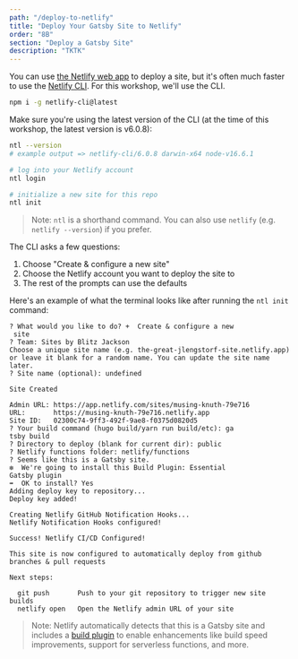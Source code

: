 ```yaml
---
path: "/deploy-to-netlify"
title: "Deploy Your Gatsby Site to Netlify"
order: "8B"
section: "Deploy a Gatsby Site"
description: "TKTK"
---
```


You can use [the Netlify web app](https://app.netlify.com) to deploy a site, but it's often much faster to use the [Netlify CLI](https://ntl.fyi/cli). For this workshop, we'll use the CLI.

```bash
npm i -g netlify-cli@latest
```

Make sure you're using the latest version of the CLI (at the time of this workshop, the latest version is v6.0.8):

```bash
ntl --version
# example output => netlify-cli/6.0.8 darwin-x64 node-v16.6.1

# log into your Netlify account
ntl login

# initialize a new site for this repo
ntl init
```

> Note: `ntl` is a shorthand command. You can also use `netlify` (e.g. `netlify --version`) if you prefer.

The CLI asks a few questions:
1. Choose "Create & configure a new
 site"
2. Choose the Netlify account you want to deploy the site to
3. The rest of the prompts can use the defaults

Here's an example of what the terminal looks like after running the `ntl init` command:

```
? What would you like to do? +  Create & configure a new
 site
? Team: Sites by Blitz Jackson
Choose a unique site name (e.g. the-great-jlengstorf-site.netlify.app) or leave it blank for a random name. You can update the site name later.
? Site name (optional): undefined

Site Created

Admin URL: https://app.netlify.com/sites/musing-knuth-79e716
URL:       https://musing-knuth-79e716.netlify.app
Site ID:   02300c74-9ff3-492f-9ae8-f0375d0820d5
? Your build command (hugo build/yarn run build/etc): ga
tsby build
? Directory to deploy (blank for current dir): public
? Netlify functions folder: netlify/functions
? Seems like this is a Gatsby site.
❇️  We're going to install this Build Plugin: Essential 
Gatsby plugin
➡️  OK to install? Yes
Adding deploy key to repository...
Deploy key added!

Creating Netlify GitHub Notification Hooks...
Netlify Notification Hooks configured!

Success! Netlify CI/CD Configured!

This site is now configured to automatically deploy from github branches & pull requests

Next steps:

  git push       Push to your git repository to trigger new site builds
  netlify open   Open the Netlify admin URL of your site
```

> Note: Netlify automatically detects that this is a Gatsby site and includes a [build plugin](https://ntl.fyi/build-plugins) to enable enhancements like build speed improvements, support for serverless functions, and more.


